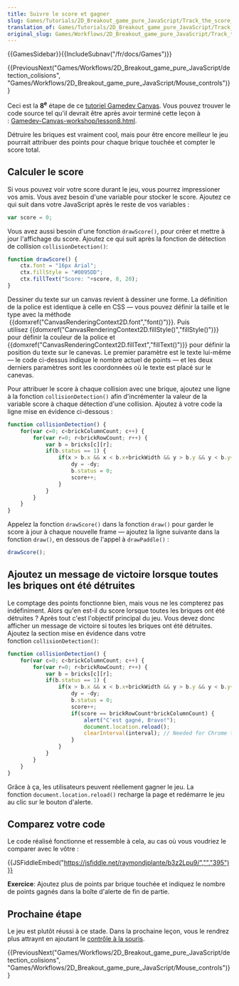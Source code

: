 ```yaml
---
title: Suivre le score et gagner
slug: Games/Tutorials/2D_Breakout_game_pure_JavaScript/Track_the_score_and_win
translation_of: Games/Tutorials/2D_Breakout_game_pure_JavaScript/Track_the_score_and_win
original_slug: Games/Workflows/2D_Breakout_game_pure_JavaScript/Track_the_score_and_win
---
```

{{GamesSidebar}}{{IncludeSubnav("/fr/docs/Games")}}

{{PreviousNext("Games/Workflows/2D_Breakout_game_pure_JavaScript/detection_colisions", "Games/Workflows/2D_Breakout_game_pure_JavaScript/Mouse_controls")}}

Ceci est la **8<sup>e</sup>** étape de ce [tutoriel Gamedev Canvas](/fr/docs/Games/Workflows/Breakout_game_from_scratch). Vous pouvez trouver le code source tel qu'il devrait être après avoir terminé cette leçon à : [Gamedev-Canvas-workshop/lesson8.html](https://github.com/end3r/Gamedev-Canvas-workshop/blob/gh-pages/lesson08.html).

Détruire les briques est vraiment cool, mais pour être encore meilleur le jeu pourrait attribuer des points pour chaque brique touchée et compter le score total.

## Calculer le score

Si vous pouvez voir votre score durant le jeu, vous pourrez impressioner vos amis. Vous avez besoin d'une variable pour stocker le score. Ajoutez ce qui suit dans votre JavaScript après le reste de vos variables :

```js
var score = 0;
```

Vous avez aussi besoin d'une fonction `drawScore()`, pour créer et mettre à jour l'affichage du score. Ajoutez ce qui suit après la fonction de détection de collision `collisionDetection()`:

```js
function drawScore() {
    ctx.font = "16px Arial";
    ctx.fillStyle = "#0095DD";
    ctx.fillText("Score: "+score, 8, 20);
}
```

Dessiner du texte sur un canvas revient à dessiner une forme. La définition de la police est identique à celle en CSS — vous pouvez définir la taille et le type avec la méthode   {{domxref("CanvasRenderingContext2D.font","font()")}}. Puis utilisez {{domxref("CanvasRenderingContext2D.fillStyle()","fillStyle()")}} pour définir la couleur de la police et {{domxref("CanvasRenderingContext2D.fillText","fillText()")}} pour définir la position du texte sur le canevas. Le premier paramètre est le texte lui-même — le code ci-dessus indique le nombre actuel de points — et les deux derniers paramètres sont les coordonnées où le texte est placé sur le canevas.

Pour attribuer le score à chaque collision avec une brique, ajoutez une ligne à la fonction `collisionDetection()` afin d'incrémenter la valeur de la variable score à chaque détection d'une collision. Ajoutez à votre code la ligne mise en évidence ci-dessous :

```js
function collisionDetection() {
    for(var c=0; c<brickColumnCount; c++) {
        for(var r=0; r<brickRowCount; r++) {
            var b = bricks[c][r];
            if(b.status == 1) {
                if(x > b.x && x < b.x+brickWidth && y > b.y && y < b.y+brickHeight) {
                    dy = -dy;
                    b.status = 0;
                    score++;
                }
            }
        }
    }
}
```

Appelez la fonction `drawScore()` dans la fonction `draw()` pour garder le score à jour à chaque nouvelle frame — ajoutez la ligne suivante dans la fonction `draw()`, en dessous de l'appel à `drawPaddle()` :

```js
drawScore();
```

## Ajoutez un message de victoire lorsque toutes les briques ont été détruites

Le comptage des points fonctionne bien, mais vous ne les compterez pas indéfiniment. Alors qu'en est-il du score lorsque toutes les briques ont été détruites ? Après tout c'est l'objectif principal du jeu. Vous devez donc afficher un message de victoire si toutes les briques ont été détruites. Ajoutez la section mise en évidence dans votre fonction `collisionDetection()`:

```js
function collisionDetection() {
    for(var c=0; c<brickColumnCount; c++) {
        for(var r=0; r<brickRowCount; r++) {
            var b = bricks[c][r];
            if(b.status == 1) {
                if(x > b.x && x < b.x+brickWidth && y > b.y && y < b.y+brickHeight) {
                    dy = -dy;
                    b.status = 0;
                    score++;
                    if(score == brickRowCount*brickColumnCount) {
                        alert("C'est gagné, Bravo!");
                        document.location.reload();
                        clearInterval(interval); // Needed for Chrome to end game
                    }
                }
            }
        }
    }
}
```

Grâce à ça, les utilisateurs peuvent réellement gagner le jeu. La fonction `document.location.reload()` recharge la page et redémarre le jeu au clic sur le bouton d'alerte.

## Comparez votre code

Le code réalisé fonctionne et ressemble à cela, au cas où vous voudriez le comparer avec le vôtre :

{{JSFiddleEmbed("https://jsfiddle.net/raymondjplante/b3z2Lpu9/","","395")}}

**Exercice**: Ajoutez plus de points par brique touchée et indiquez le nombre de points gagnés dans la boîte d'alerte de fin de partie.

## Prochaine étape

Le jeu est plutôt réussi à ce stade. Dans la prochaine leçon, vous le rendrez plus attraynt en ajoutant le [contrôle à la souris](/fr/docs/Games/Workflows/Breakout_game_from_scratch/Mouse_controls).

{{PreviousNext("Games/Workflows/2D_Breakout_game_pure_JavaScript/detection_colisions", "Games/Workflows/2D_Breakout_game_pure_JavaScript/Mouse_controls")}}

